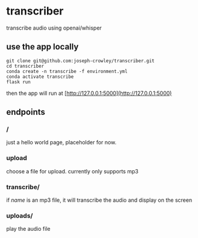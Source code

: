# transcriber
transcribe audio using openai/whisper 


## use the app locally
```
git clone git@github.com:joseph-crowley/transcriber.git
cd transcriber
conda create -n transcribe -f environment.yml
conda activate transcribe
flask run
```
then the app will run at [http://127.0.0.1:5000](http://127.0.0.1:5000)

## endpoints

### / 
just a hello world page, placeholder for now. 

### upload
choose a file for upload. currently only supports mp3

### transcribe/<name>
if _name_ is an mp3 file, it will transcribe the audio and display on the screen

### uploads/<name>
play the audio file
